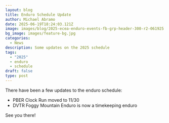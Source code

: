 ```yaml
---
layout: blog
title: Enduro Schedule Update
author: Michael Abramo
date: 2025-06-19T18:24:03.121Z
image: images/blog/2025-ecea-enduro-events-fb-grp-header-300-r2-061925.jpg
bg_image: images/feature-bg.jpg
categories:
  - News
description: Some updates on the 2025 schedule
tags:
  - "2025"
  - enduro
  - schedule
draft: false
type: post
---
```

There have been a few updates to the enduro schedule:

* PBER Clock Run moved to 11/30
* DVTR Foggy Mountain Enduro is now a timekeeping enduro

See you there!